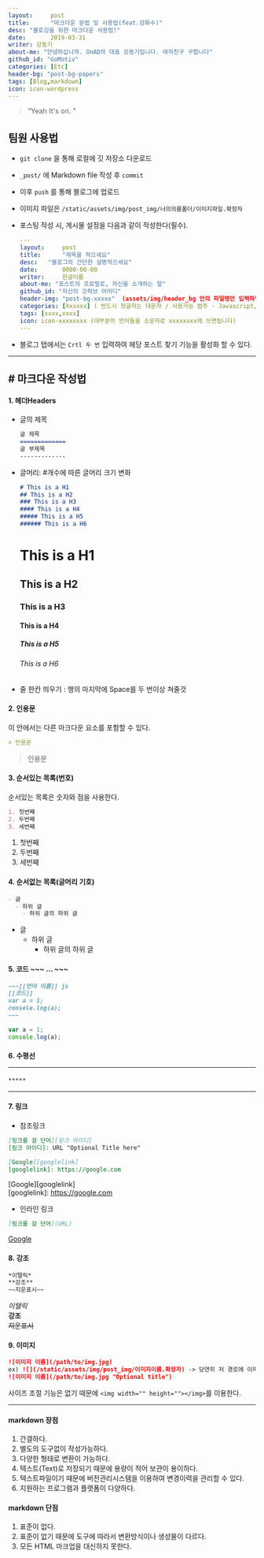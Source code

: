 ```yaml
---
layout:     post
title:      "마크다운 문법 및 사용법(feat.강화수)"
desc: "블로깅을 위한 마크다운 사용법!"
date:       2019-03-31 
writer: 강동기
about-me: "안녕하십니까. OnAD의 대표 강동기입니다. 여자친구 구합니다"
github_id: "GoMotiv"
categories: [Etc]
header-bg: "post-bg-papers"
tags: [Blog,markdown]
icon: icon-wordpress
---
```


> “Yeah It's on. ”

## 팀원 사용법

- `git clone` 을 통해 로컬에 깃 저장소 다운로드
- `_post/` 에 Markdown file 작성 후 `commit`
- 이후 `push` 를 통해 블로그에 업로드
- 이미지 파일은 `/static/assets/img/post_img/너의의름폴더/이미지파일.확장자`
- 포스팅 작성 시, 게시물 설정을 다음과 같이 작성한다(필수).

  ~~~yml
  ---
  layout:     post
  title:      "제목을 적으세요"
  desc:   "블로그의 간단한 설명적으세요"
  date:       0000-00-00
  writer:     한글이름
  about-me: "포스트의 프로필로, 자신을 소개하는 말"
  github_id: "자신의 깃허브 아이디"
  header-img: "post-bg-xxxxx"  (assets/img/header_bg 안의 파일명만 입력하면 됩니다)
  categories: [Xxxxxx] ( 반드시 첫글자는 대문자 / 사용가능 범주 - Javascript, Node.js, Python, Network, Security, Html&css, Marketing, Startup, Etc )
  tags: [xxxx,xxxx]
  icon: icon-xxxxxxxx (대부분의 언어들을 소문자로 xxxxxxxx에 쓰면됩니다)
  ---
  ~~~

- 블로그 탭에서는 ```Crtl 두 번``` 입력하여 헤당 포스트 찾기 기능을 활성화 할 수 있다.

--------
## # 마크다운 작성법

#### 1. 헤더Headers

- 글의 제목

  ```md
  글 제목
  =============
  글 부제목
  -------------
  ```

- 글머리: #개수에 따른 글머리 크기 변화

  ```md
  # This is a H1
  ## This is a H2
  ### This is a H3
  #### This is a H4
  ##### This is a H5
  ###### This is a H6
  ```

  # This is a H1
  ## This is a H2
  ### This is a H3
  #### This is a H4
  ##### This is a H5
  ###### This is a H6

- 줄 한칸 띄우기 : 행의 마지막에 Space를 두 번이상 쳐줄것

#### 2. 인용문

이 안에서는 다른 마크다운 요소를 포함할 수 있다.

```md
> 인용문
```

  > 인용문

#### 3. 순서있는 목록(번호)

순서있는 목록은 숫자와 점을 사용한다.

  ```md
  1. 첫번째
  2. 두번째
  3. 세번째
  ```

1. 첫번째
2. 두번째
3. 세번째

#### 4. 순서없는 목록(글머리 기호)

  ```md
  - 글
    - 하위 글
      - 하위 글의 하위 글
  ```

- 글
  - 하위 글
    - 하위 글의 하위 글

#### 5. 코드 ~~~ ... ~~~

  ```md
  ~~~[[언어 이름]] js
  [[코드]]
  var a = 1;
  console.log(a);
  ~~~
  ```

  ~~~js
  var a = 1;
  console.log(a);
  ~~~

#### 6. 수평선 <hr/>

  ```md
  *****
  ```

*****

#### 7. 링크

- 참조링크

```md
[링크를 걸 단어][링크 아이디]
[링크 아이디]: URL "Optional Title here"

[Google][googlelink]
[googlelink]: https://google.com
```

[Google][googlelink]  
[googlelink]: https://google.com

- 인라인 링크

```md
[링크를 걸 단어](URL)
```

[Google](https://google.com, "google link")

#### 8. 강조

```md
*이탤릭*
**강조**
~~지운표시~~
```

*이탤릭*  
**강조**  
~~지운표시~~  

#### 9. 이미지

```md
![이미지 이름](/path/to/img.jpg)
ex) ![](/static/assets/img/post_img/이미지이름.확장자) -> 당연히 저 경로에 이미지 넣을것
![이미지 이름](/path/to/img.jpg "Optional title")
```

사이즈 조절 기능은 없기 때문에 ```<img width="" height=""></img>```를 이용한다.

--------

#### markdown 장점

1. 간결하다.
2. 별도의 도구없이 작성가능하다.
3. 다양한 형태로 변환이 가능하다.
4. 텍스트(Text)로 저장되기 때문에 용량이 적어 보관이 용이하다.
5. 텍스트파일이기 때문에 버전관리시스템을 이용하여 변경이력을 관리할 수 있다.
6. 지원하는 프로그램과 플랫폼이 다양하다.

#### markdown 단점

1. 표준이 없다.
2. 표준이 없기 때문에 도구에 따라서 변환방식이나 생성물이 다르다.
3. 모든 HTML 마크업을 대신하지 못한다.


